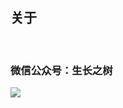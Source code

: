 
## 关于
<br>

<!-- ### 图片裁剪-Mac/Win（百度网盘）

#### 下载地址：
- [更新下载地址]( https://pan.baidu.com/s/10e6ySMD5vOFHuf8AaNB6ow)
- 密码: pu7l

#### 15天试用激活码：
<g>frtEV99Ra0feb2ouc3KXjl3Lodi1Wp39NKz9tjaw7oIZX4dVFpLlDzBQcd85c952 -->

### 微信公众号：生长之树
![](https://jasonmin.github.io/newsky/assets/qrcode_for.jpg)



<head>
    <link rel="stylesheet" type="text/css" href="../style/style.css">
</head>
